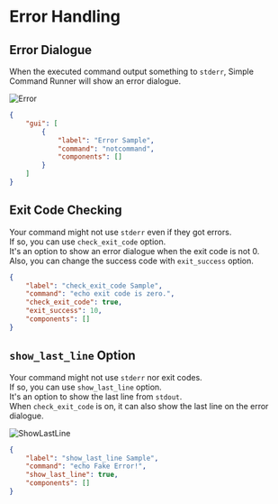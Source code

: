 # Error Handling

## Error Dialogue

When the executed command output something to `stderr`, Simple Command Runner will show an error dialogue.  

![Error](https://user-images.githubusercontent.com/69258547/236607612-183a72d9-a7f3-4006-b545-8d2f5c9ca890.png)  

```json
{
    "gui": [
        {
            "label": "Error Sample",
            "command": "notcommand",
            "components": []
        }
    ]
}
```

## Exit Code Checking

Your command might not use `stderr` even if they got errors.  
If so, you can use `check_exit_code` option.  
It's an option to show an error dialogue when the exit code is not 0.  
Also, you can change the success code with `exit_success` option.  

```json
{
    "label": "check_exit_code Sample",
    "command": "echo exit code is zero.",
    "check_exit_code": true,
    "exit_success": 10,
    "components": []
}
```

## `show_last_line` Option

Your command might not use `stderr` nor exit codes.  
If so, you can use `show_last_line` option.  
It's an option to show the last line from `stdout`.  
When `check_exit_code` is on, it can also show the last line on the error dialogue.  

![ShowLastLine](https://user-images.githubusercontent.com/69258547/236607913-31d00dbb-6180-4a99-b981-8c6dec3fb8d8.png)  

```json
{
    "label": "show_last_line Sample",
    "command": "echo Fake Error!",
    "show_last_line": true,
    "components": []
}
```
